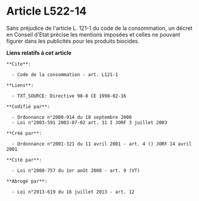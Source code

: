 # Article L522-14

Sans préjudice de l'article L. 121-1 du code de la consommation, un décret en Conseil d'Etat précise les mentions imposées et
celles ne pouvant figurer dans les publicités pour les produits biocides.

**Liens relatifs à cet article**

	**Cite**:

	  - Code de la consommation - art. L121-1

	**Liens**:

	  - TXT_SOURCE: Directive 98-8 CE 1998-02-16

	**Codifié par**:

	  - Ordonnance n°2000-914 du 18 septembre 2000
	  - Loi n°2003-591 2003-07-02 art. 31 I JORF 3 juillet 2003

	**Créé par**:

	  - Ordonnance n°2001-321 du 11 avril 2001 - art. 4 () JORF 14 avril 2001

	**Cité par**:

	  - Loi n°2008-757 du 1er août 2008 - art. 9 (VT)

	**Abrogé par**:

	  - Loi n°2013-619 du 16 juillet 2013 - art. 12
